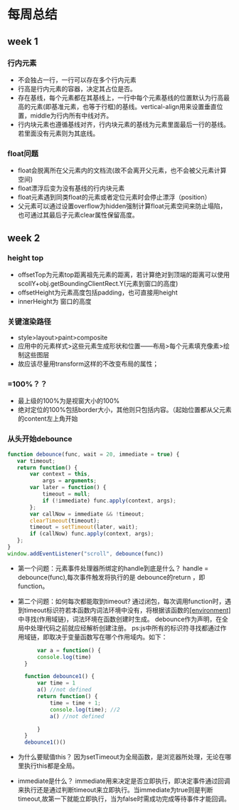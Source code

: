 # 每周总结

## week 1

### 行内元素

- 不会独占一行，一行可以存在多个行内元素
- 行高是行内元素的容器，决定其占位是否。
- 存在基线，每个元素都在其基线上，一行中每个元素基线的位置默认为行高最高的元素(即基准元素，也等于行框)的基线。vertical-align用来设置垂直位置，middle为行内所有中线对齐。
- 行内块元素也遵循基线对齐，行内块元素的基线为元素里面最后一行的基线。若里面没有元素则为其底线。

### float问题

- float会脱离所在父元素内的文档流(故不会离开父元素，也不会被父元素计算空间)
- float漂浮后变为没有基线的行内块元素
- float元素遇到同类float的元素或者定位元素时会停止漂浮（position）
- 父元素可以通过设置overflow为hidden强制计算float元素空间来防止塌陷，也可通过其最后子元素clear属性保留高度。

## week 2

### height top

- offsetTop为元素top距离祖先元素的距离，若计算绝对到顶端的距离可以使用scollY+obj.getBoundingClientRect.Y(元素到窗口的高度)
- offsetHeight为元素高度包括padding，也可直接用height
- innerHeight为 窗口的高度

### 关键渲染路径

- style>layout>paint>composite
- 应用中的元素样式>这些元素生成形状和位置——布局>每个元素填充像素>绘制这些图层
- 故应该尽量用transform这样的不改变布局的属性；

### =100%？？

- 最上级的100%为是视窗大小的100%
- 绝对定位的100%包括border大小，其他则只包括内容。（起始位置都从父元素的content左上角开始

### 从头开始debounce

 ```js
function debounce(func, wait = 20, immediate = true) {
    var timeout;
    return function() {
        var context = this,
            args = arguments;
        var later = function() {
            timeout = null;
            if (!immediate) func.apply(context, args);
        };
        var callNow = immediate && !timeout;
        clearTimeout(timeout);
        timeout = setTimeout(later, wait);
        if (callNow) func.apply(context, args);
    };
}
window.addEventListener("scroll", debounce(func))
 ```

- 第一个问题：元素事件处理器所绑定的handle到底是什么？
  handle = debounce(func),每次事件触发将执行的是 debounce的return ，即function。

- 第二个问题：如何每次都能取到timeout?
  通过闭包，每次调用function时，遇到timeout标识符若本函数内词法环境中没有，将根据该函数的[[environment]](函数自身注册时的词法环境)中寻找(作用域链)，词法环境在函数创建时生成。 debounce作为声明，在全局中处理代码之前就应经解析创建注册。
  ps:js中所有的标识符寻找都通过作用域链，即取决于变量函数写在哪个作用域内。如下：

  ```js
        var a = function() {
        console.log(time)
    }

    function debounce1() {
        var time = 1
        a() //not defined
        return function() {
            time = time + 1;
            console.log(time); //2
            a() //not defined

        }
    }
    debounce1()()
  ```

- 为什么要赋值this？
  因为setTimeout为全局函数，是浏览器所处理，无论在哪里执行this都是全局。

- immediate是什么？
  immediate用来决定是否立即执行，即决定事件通过回调来执行还是通过判断timeout来立即执行。当immediate为true则是判断timeout,故第一下就能立即执行，当为false时需成功完成等待事件才能回调。
  